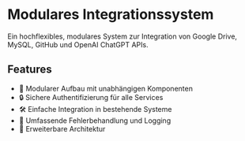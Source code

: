 # Modulares Integrationssystem

Ein hochflexibles, modulares System zur Integration von Google Drive, MySQL, GitHub und OpenAI ChatGPT APIs.

## Features

- 🔄 Modularer Aufbau mit unabhängigen Komponenten
- 🔒 Sichere Authentifizierung für alle Services
- 🛠 Einfache Integration in bestehende Systeme
- 📝 Umfassende Fehlerbehandlung und Logging
- 🔌 Erweiterbare Architektur